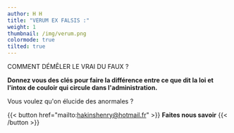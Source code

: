 ```yaml
---
author: H H
title: "VERUM EX FALSIS :"
weight: 1
thumbnail: /img/verum.png
colormode: true
tilted: true
---
```


COMMENT DÉMÊLER LE VRAI DU FAUX ?

**Donnez vous des clés pour faire la différence entre ce que dit la loi et l'intox de couloir qui circule dans l'administration.**

Vous voulez qu'on élucide des anormales ?

{{< button href="mailto:hakinshenry@hotmail.fr" >}}
**Faites nous savoir**
{{< /button >}}